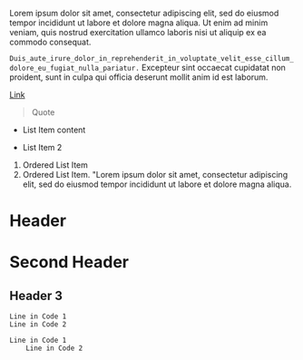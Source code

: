 Lorem ipsum dolor sit amet, consectetur adipiscing elit, sed do eiusmod tempor
incididunt ut labore et dolore magna aliqua. Ut enim ad minim veniam, quis
nostrud exercitation ullamco laboris nisi ut aliquip ex ea commodo consequat.

`Duis_aute_irure_dolor_in_reprehenderit_in_voluptate_velit_esse_cillum_dolore_eu_fugiat_nulla_pariatur.`
Excepteur sint occaecat cupidatat non proident, sunt in culpa qui officia
deserunt mollit anim id est laborum.

[Link](http://google.com)
> Quote
* List Item content
 - List Item 2
1. Ordered List Item
  13. Ordered List Item. "Lorem ipsum dolor sit amet, consectetur adipiscing
elit, sed do eiusmod tempor incididunt ut labore et dolore magna aliqua.
# Header
Second Header
=======
Header 3
--------
~~~
Line in Code 1
Line in Code 2
~~~
```CSharp
Line in Code 1
    Line in Code 2
```